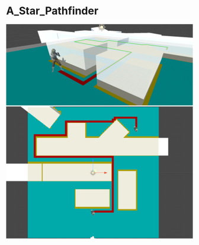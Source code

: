 # A_Star_Pathfinder

![image](https://github.com/sametk13/A_Star_Pathfinder/blob/main/GitImages/AStarPathFinder1.PNG)
![image](https://github.com/sametk13/A_Star_Pathfinder/blob/main/GitImages/AStarPathFinder.PNG)

